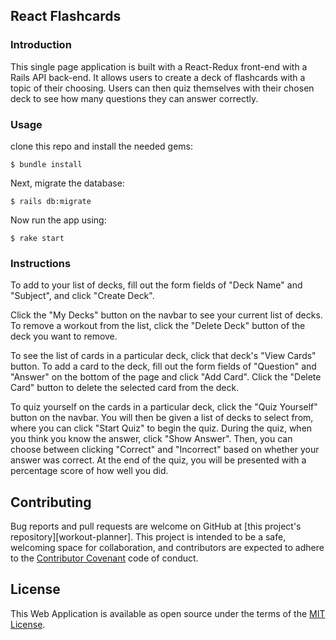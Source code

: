 ## React Flashcards

### Introduction

This single page application is built with a React-Redux front-end with a Rails API back-end. It allows users to create a deck of flashcards with a topic of their choosing. Users can then quiz themselves with their chosen deck to see how many questions they can answer correctly.

### Usage

clone this repo and install the needed gems:

```
$ bundle install
```

Next, migrate the database:

```
$ rails db:migrate
```

Now run the app using:

```
$ rake start
```

### Instructions

To add to your list of decks, fill out the form fields of "Deck Name" and "Subject", and click "Create Deck".

Click the "My Decks" button on the navbar to see your current list of decks. To remove a workout from the list, click the "Delete Deck" button of the deck you want to remove.

To see the list of cards in a particular deck, click that deck's "View Cards" button. To add a card to the deck, fill out the form fields of "Question" and "Answer" on the bottom of the page and click "Add Card". Click the "Delete Card" button to delete the selected card from the deck.

To quiz yourself on the cards in a particular deck, click the "Quiz Yourself" button on the navbar. You will then be given a list of decks to select from, where you can click "Start Quiz" to begin the quiz. During the quiz, when you think you know the answer, click "Show Answer". Then, you can choose between clicking "Correct" and "Incorrect" based on whether your answer was correct. At the end of the quiz, you will be presented with a percentage score of how well you did.

## Contributing

Bug reports and pull requests are welcome on GitHub at [this project's repository][workout-planner]. This project is intended to be a safe, welcoming space for collaboration, and contributors are expected to adhere to the [Contributor Covenant](http://contributor-covenant.org) code of conduct.

## License

This Web Application is available as open source under the terms of the [MIT License](http://opensource.org/licenses/MIT).
